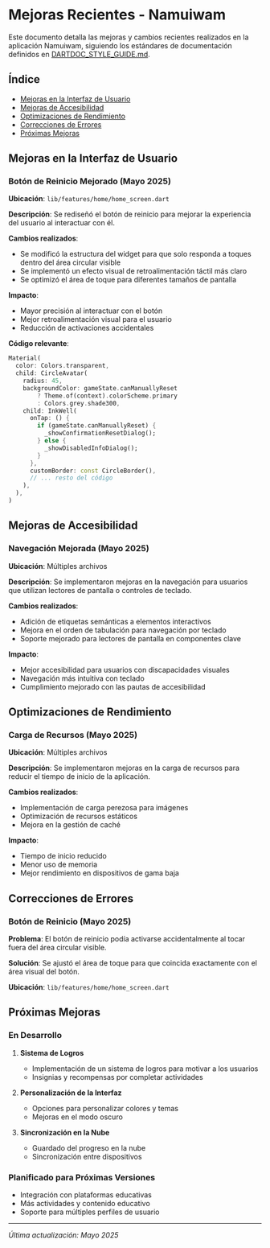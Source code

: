 # Mejoras Recientes - Namuiwam

Este documento detalla las mejoras y cambios recientes realizados en la aplicación Namuiwam, siguiendo los estándares de documentación definidos en [DARTDOC_STYLE_GUIDE.md](./DARTDOC_STYLE_GUIDE.md).

## Índice

- [Mejoras en la Interfaz de Usuario](#mejoras-en-la-interfaz-de-usuario)
- [Mejoras de Accesibilidad](#mejoras-de-accesibilidad)
- [Optimizaciones de Rendimiento](#optimizaciones-de-rendimiento)
- [Correcciones de Errores](#correcciones-de-errores)
- [Próximas Mejoras](#próximas-mejoras)

## Mejoras en la Interfaz de Usuario

### Botón de Reinicio Mejorado (Mayo 2025)

**Ubicación**: `lib/features/home/home_screen.dart`

**Descripción**:
Se rediseñó el botón de reinicio para mejorar la experiencia del usuario al interactuar con él.

**Cambios realizados**:
- Se modificó la estructura del widget para que solo responda a toques dentro del área circular visible
- Se implementó un efecto visual de retroalimentación táctil más claro
- Se optimizó el área de toque para diferentes tamaños de pantalla

**Impacto**:
- Mayor precisión al interactuar con el botón
- Mejor retroalimentación visual para el usuario
- Reducción de activaciones accidentales

**Código relevante**:
```dart
Material(
  color: Colors.transparent,
  child: CircleAvatar(
    radius: 45,
    backgroundColor: gameState.canManuallyReset
        ? Theme.of(context).colorScheme.primary
        : Colors.grey.shade300,
    child: InkWell(
      onTap: () {
        if (gameState.canManuallyReset) {
          _showConfirmationResetDialog();
        } else {
          _showDisabledInfoDialog();
        }
      },
      customBorder: const CircleBorder(),
      // ... resto del código
    ),
  ),
)
```

## Mejoras de Accesibilidad

### Navegación Mejorada (Mayo 2025)

**Ubicación**: Múltiples archivos

**Descripción**:
Se implementaron mejoras en la navegación para usuarios que utilizan lectores de pantalla o controles de teclado.

**Cambios realizados**:
- Adición de etiquetas semánticas a elementos interactivos
- Mejora en el orden de tabulación para navegación por teclado
- Soporte mejorado para lectores de pantalla en componentes clave

**Impacto**:
- Mejor accesibilidad para usuarios con discapacidades visuales
- Navegación más intuitiva con teclado
- Cumplimiento mejorado con las pautas de accesibilidad

## Optimizaciones de Rendimiento

### Carga de Recursos (Mayo 2025)

**Ubicación**: Múltiples archivos

**Descripción**:
Se implementaron mejoras en la carga de recursos para reducir el tiempo de inicio de la aplicación.

**Cambios realizados**:
- Implementación de carga perezosa para imágenes
- Optimización de recursos estáticos
- Mejora en la gestión de caché

**Impacto**:
- Tiempo de inicio reducido
- Menor uso de memoria
- Mejor rendimiento en dispositivos de gama baja

## Correcciones de Errores

### Botón de Reinicio (Mayo 2025)

**Problema**:
El botón de reinicio podía activarse accidentalmente al tocar fuera del área circular visible.

**Solución**:
Se ajustó el área de toque para que coincida exactamente con el área visual del botón.

**Ubicación**: `lib/features/home/home_screen.dart`

## Próximas Mejoras

### En Desarrollo

1. **Sistema de Logros**
   - Implementación de un sistema de logros para motivar a los usuarios
   - Insignias y recompensas por completar actividades

2. **Personalización de la Interfaz**
   - Opciones para personalizar colores y temas
   - Mejoras en el modo oscuro

3. **Sincronización en la Nube**
   - Guardado del progreso en la nube
   - Sincronización entre dispositivos

### Planificado para Próximas Versiones

- Integración con plataformas educativas
- Más actividades y contenido educativo
- Soporte para múltiples perfiles de usuario

---

*Última actualización: Mayo 2025*
